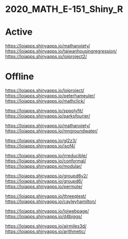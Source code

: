 # 2020_MATH_E-151_Shiny_R

# Active
https://loiapps.shinyapps.io/mathanxiety/ \
https://loiapps.shinyapps.io/taiwanhousingregression/ \
https://loiapps.shinyapps.io/loiproject2/

# Offline
https://loiapps.shinyapps.io/loiproject/ \
https://loiapps.shinyapps.io/peterhameuler/ \
https://loiapps.shinyapps.io/mathclick/

https://loiapps.shinyapps.io/sppolyfit/ \
https://loiapps.shinyapps.io/parksfourier/

https://loiapps.shinyapps.io/mathanxiety/ \
https://loiapps.shinyapps.io/mngroundwater/

https://loiapps.shinyapps.io/gl2z3/ \
https://loiapps.shinyapps.io/isof4/

https://loiapps.shinyapps.io/irreducible/ \
https://loiapps.shinyapps.io/conformal/ \
https://loiapps.shinyapps.io/modular/

https://loiapps.shinyapps.io/groupd6v2/ \
https://loiapps.shinyapps.io/groupd6/ \
https://loiapps.shinyapps.io/permute/

https://loiapps.shinyapps.io/threeqtest/ \
https://loiapps.shinyapps.io/cayleyhamilton/

https://loiapps.shinyapps.io/loiwebpage/ \
https://loiapps.shinyapps.io/d4biggs/

https://loiapps.shinyapps.io/airmiles3d/ \
https://loiapps.shinyapps.io/arithmetic/


